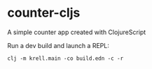 # counter-cljs
A simple counter app created with ClojureScript

Run a dev build and launch a REPL:

```
clj -m krell.main -co build.edn -c -r
```